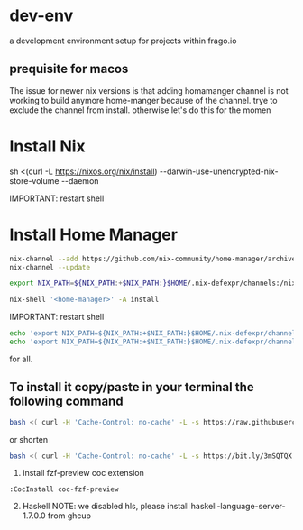 # dev-env
a development environment setup for projects within frago.io

## prequisite for macos
The issue for newer nix versions is that adding homamanger channel is not working to build anymore home-manger
because of the channel. trye to exclude the channel from install. otherwise let's do this for the momen
# Install Nix
sh <(curl -L https://nixos.org/nix/install) --darwin-use-unencrypted-nix-store-volume --daemon

IMPORTANT: restart shell

# Install Home Manager
```bash
nix-channel --add https://github.com/nix-community/home-manager/archive/master.tar.gz home-manager
nix-channel --update

export NIX_PATH=${NIX_PATH:+$NIX_PATH:}$HOME/.nix-defexpr/channels:/nix/var/nix/profiles/per-user/root/channels\n 

nix-shell '<home-manager>' -A install
```

IMPORTANT: restart shell

```bash
echo 'export NIX_PATH=${NIX_PATH:+$NIX_PATH:}$HOME/.nix-defexpr/channels:/nix/var/nix/profiles/per-user/root/channels\n' >> ~/.bash_profile
echo 'export NIX_PATH=${NIX_PATH:+$NIX_PATH:}$HOME/.nix-defexpr/channels:/nix/var/nix/profiles/per-user/root/channels\n' >> ~/.zshenv
```


for all.

## To install it copy/paste in your terminal the following command
```bash
bash <( curl -H 'Cache-Control: no-cache' -L -s https://raw.githubusercontent.com/frago-io/frio/main/bootstrap.sh )
```
or shorten
```bash
bash <( curl -H 'Cache-Control: no-cache' -L -s https://bit.ly/3mSQTQX )
```



1. install fzf-preview coc extension
```vim
:CocInstall coc-fzf-preview
```

2. Haskell
    NOTE: we disabled hls, please install haskell-language-server-1.7.0.0 from ghcup
